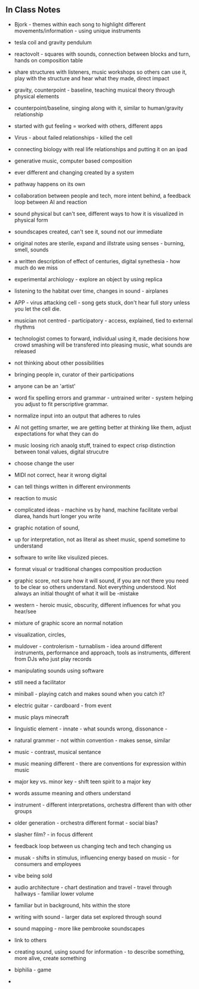 ## In Class Notes

- Bjork - themes within each song to highlight different movements/information - using unique instruments
- tesla coil and gravity pendulum
- reactovolt - squares with sounds, connection between blocks and turn, hands on composition table
- share structures with listeners, music workshops so others can use it, play with the structure and hear what they made, direct impact
- gravity, counterpoint - baseline, teaching musical theory through physical elements
- counterpoint/baseline, singing along with it, similar to human/gravity relationship
- started with gut feeling = worked with others, different apps
- Virus - about failed relationships - killed the cell
- connecting biology with real life relationships and putting it on an ipad
- generative music, computer based composition
- ever different and changing created by a system
- pathway happens on its own
- collaboration between people and tech, more intent behind, a feedback loop between AI and reaction
- sound physical but can't see, different ways to how it is visualized in physical form
- soundscapes created, can't see it, sound not our immediate 
- original notes are sterile, expand and illstrate using senses - burning, smell, sounds
- a written description of effect of centuries, digital synethesia - how much do we miss
- experimental archiology - explore an object by using replica
- listening to the habitat over time, changes in sound - airplanes
- APP - virus attacking cell - song gets stuck, don't hear full story unless you let the cell die.
- musician not centred - participatory - access, explained, tied to external rhythms
- technologist comes to forward, individual using it, made decisions how crowd smashing will be transfered into pleasing music, what sounds are released
- not thinking about other possibilities
- bringing people in, curator of their participations
- anyone can be an 'artist'
- word fix spelling errors and grammar - untrained writer - system helping you adjust to fit perscriptive grammar. 
- normalize input into an output that adheres to rules
- AI not getting smarter, we are getting better at thinking like them, adjust expectations for what they can do
- music loosing rich anaolg stuff, trained to expect crisp distinction between tonal values, digital strucutre
- choose change the user
- MIDI not correct, hear it wrong digital
- can tell things written in different environments
- reaction to music
- complicated ideas - machine vs by hand, machine facilitate verbal diarea, hands hurt longer you write
- graphic notation of sound, 
- up for interpretation, not as literal as sheet music, spend sometime to understand
- software to write like visulized pieces.
- format visual or traditional changes composition production
- graphic score, not sure how it will sound, if you are not there you need to be clear so others understand. Not everything understood. Not always an initial thought of what it will be
-mistake
- western - heroic music, obscurity, different influences for what you hear/see
- mixture of graphic score an normal notation
- visualization, circles, 
- muldover - controlerism - turnablism - idea around different instruments, performance and approach, tools as instruments, different from DJs who just play records
- manipulating sounds using software
- still need a facilitator
- miniball - playing catch and makes sound when you catch it?
- electric guitar - cardboard - from event
- music plays minecraft
- linguistic element - innate - what sounds wrong, dissonance - 
- natural grammer - not within convention - makes sense, similar
- music - contrast, musical sentance
- music meaning different - there are conventions for expression within music
- major key vs. minor key - shift teen spirit to a major key
- words assume meaning and others understand
- instrument - different interpretations, orchestra different than with other groups
- older generation - orchestra different format - social bias?
- slasher film? - in focus different
- feedback loop between us changing tech and tech changing us
- musak - shifts in stimulus, influencing energy based on music - for consumers and employees
- vibe being sold 
- audio architecture - chart destination and travel - travel through hallways - familiar lower volume
- familiar but in background, hits within the store
- writing with sound - larger data set explored through sound
- sound mapping - more like pembrooke soundscapes
- link to others
- creating sound, using sound for information - to describe something, more alive, create something

- biphilia - game
- 